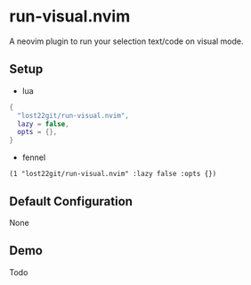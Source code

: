 # run-visual.nvim

A neovim plugin to run your selection text/code on visual mode.

## Setup

- lua

```lua
{
  "lost22git/run-visual.nvim",
  lazy = false,
  opts = {},
}
```

- fennel

```fennel
(1 "lost22git/run-visual.nvim" :lazy false :opts {})
```

## Default Configuration

None

## Demo

Todo
